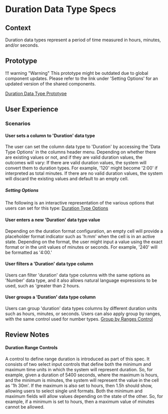 # Duration Data Type Specs

## Context
Duration data types represent a period of time measured in hours, minutes, and/or seconds.

## Prototype 
!!! warning "Warning"
    This prototype might be outdated due to global component updates. Please refer to the link under 'Setting Options' for an updated version of the shared components.


[Duration Data Type Prototype](https://www.figma.com/proto/Uaf1ntcldzK2U41Jhw6vS2/Mathesar-MVP?page-id=3652%3A28432&node-id=3652%3A28433&viewport=1951%2C518%2C0.7335814833641052&scaling=min-zoom&starting-point-node-id=3652%3A28433)

## User Experience
### Scenarios
#### User sets a column to 'Duration' data type
The user can set the column data type to 'Duration' by accessing the 'Data Type Options' in the columns header menu. Depending on whether there are existing values or not, and if they are valid duration values, the outcomes will vary:
If there are valid duration values, the system will convert them to duration types. For example, '120' might become '2:00' if interpreted as total minutes. If there are no valid duration values, the system will discard the existing values and default to an empty cell.

##### Setting Options
The following is an interactive representation of the various options that users can set for this type:
[Duration Type Options](https://www.figma.com/proto/Uaf1ntcldzK2U41Jhw6vS2/Mathesar-MVP?page-id=4260%3A37440&node-id=4270%3A41231&viewport=324%2C48%2C0.34&scaling=min-zoom&starting-point-node-id=4270%3A41231&show-proto-sidebar=1)

#### User enters a new 'Duration' data type value
Depending on the duration format configuration, an empty cell will provide a placeholder format indicator such as 'h:mm' when the cell is in an active state. Depending on the format, the user might input a value using the exact format or in the unit values of minutes or seconds. For example, '240' will be formatted as '4:00.'

#### User filters a 'Duration' data type column
Users can filter 'duration' data type columns with the same options as 'Number' data type, and it also allows natural language expressions to be used, such as 'greater than 2 hours.

#### User groups a 'Duration' data type column
Users can group 'duration' data types columns by different duration units such as hours, minutes, or seconds. Users can also apply group by ranges, with the same control used for number types.
[Group by Ranges Control](https://www.figma.com/proto/Uaf1ntcldzK2U41Jhw6vS2/Mathesar-MVP?page-id=4154%3A34308&node-id=4154%3A34363&viewport=324%2C48%2C0.51&scaling=min-zoom)

## Review Notes
#### Duration Range Controls
A control to define range duration is introduced as part of this spec. It consists of two select input controls that define both the minimum and maximum time units in which the system will represent duration. So, for example, given a duration of 5400 seconds, where the maximum is hours, and the minimum is minutes, the system will represent the value in the cell as '1h 30m'. If the maximum is also set to hours, then 1.5h should show, allowing users to select single unit formats.
Both the minimum and maximum fields will allow values depending on the state of the other. So, for example, if a minimum is set to hours, then a maximum value of minutes cannot be allowed.

